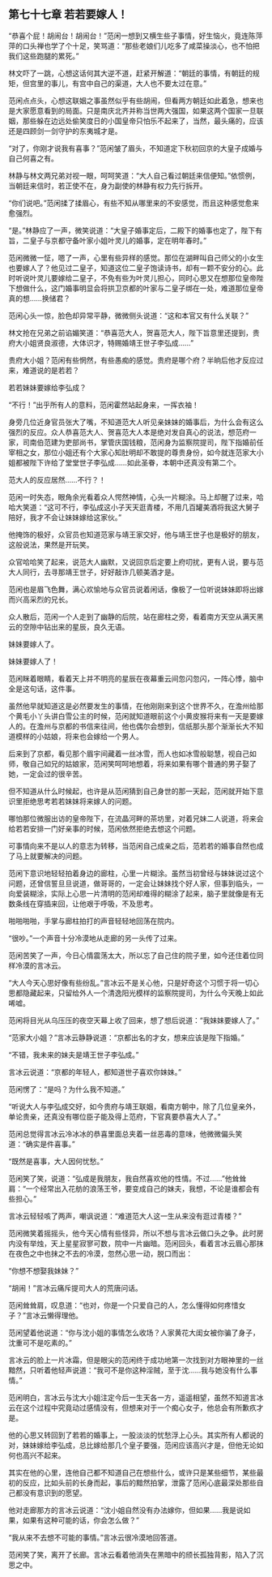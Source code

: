 ## 第七十七章 **若若要嫁人！**

“恭喜个屁！胡闹台！胡闹台！”范闲一想到又横生些子事情，好生恼火，竟连陈萍萍的口头禅也学了个十足，笑骂道：“那些老娘们儿吃多了咸菜操淡心，也不怕把我们这些跑腿的累死。”

林文吓了一跳，心想这话何其大逆不道，赶紧开解道：“朝廷的事情，有朝廷的规矩，但宫里的事儿，有宫中自己的渠道，大人也不要太过在意。”

范闲点点头，心想这联姻之事虽然似乎有些胡闹，但看两方朝廷如此着急，想来也是大家愿意看到的局面。只是南庆北齐并称当世两大强国，如果这两个国家一旦联姻，那些躲在边远处偷笑度日的小国皇帝只怕乐不起来了，当然，最头痛的，应该还是四顾剑一剑守护的东夷城才是。

“对了，你刚才说我有喜事？”范闲皱了眉头，不知道定下秋初回京的大皇子成婚与自己何喜之有。

林静与林文两兄弟对视一眼，呵呵笑道：“大人自己看过朝廷来信便知。”依惯例，当朝廷来信时，若正使不在，身为副使的林静有权力先行拆开。

“你们说吧。”范闲揉了揉眉心，有些不知从哪里来的不安感觉，而且这种感觉愈来愈强烈。

“是。”林静应了一声，微笑说道：“大皇子婚事定后，二殿下的婚事也定了，陛下有旨，二皇子与京都守备叶家小姐叶灵儿的婚事，定在明年春时。”

范闲微微一怔，嗯了一声，心里有些异样的感觉。那位在湖畔叫自己师父的小女生也要嫁人了？他见过二皇子，知道这位二皇子饱读诗书，却有一颗不安分的心。此时听说叶灵儿要嫁给二皇子，不免有些为叶灵儿担心，同时心思又在想那位皇帝陛下想做什么，这门婚事明显会将拱卫京都的叶家与二皇子绑在一处，难道那位皇帝真的想……换储君？

范闲心头一惊，脸色却异常平静，微微侧头说道：“这和本官又有什么关联？”

林文抢在兄弟之前谄媚笑道：“恭喜范大人，贺喜范大人，陛下旨意里还提到，贵府大小姐贤良淑德，大体识才，特赐婚靖王世子李弘成……”

贵府大小姐？范闲有些惘然，有些愚痴的感觉。贵府是哪个府？半晌后他才反应过来，难道说的是若若？

若若妹妹要嫁给李弘成？

“不行！”出乎所有人的意料，范闲霍然站起身来，一挥衣袖！

身旁几位近身官员张大了嘴，不知道范大人听见亲妹妹的婚事后，为什么会有这么强烈的反应。众人恭喜范大人、贺喜范大人本是绝对发自真心的说法，想范府一家，司南伯范建为吏部尚书，掌管庆国钱粮，范闲身为监察院提司，陛下指婚前任宰相之女，那位小姐还有个大家心知肚明却不敢提的尊贵身份，如今就连范家大小姐都被陛下许给了堂堂世子李弘成……如此圣眷，本朝中还真没有第二个。

范大人的反应居然……不行？！

范闲一时失态，眼角余光看着众人愕然神情，心头一片糊涂。马上却醒了过来，哈哈大笑道：“这可不行，李弘成这小子天天逛青楼，不用几百罐美酒将我这大舅子陪好，我才不会让妹妹嫁给这家伙。”

他掩饰的极好，众官员也知道范家与靖王家交好，他与靖王世子也是极好的朋友，这般说法，果然是开玩笑。

众官哈哈笑了起来，说范大人幽默，又说回京后定要上府叨扰，更有人说，要与范大人同行，去寻那靖王世子，好好敲诈几顿美酒才是。

范闲也是眉飞色舞，满心欢愉地与众官员说着闲话，像极了一位听说妹妹即将出嫁而兴高采烈的兄长。

众人散后，范闲一个人走到了幽静的后院，站在廊柱之旁，看着南方天空从满天黑云的空隙中钻出来的星辰，良久无语。

妹妹要嫁人了。

妹妹要嫁人了！

范闲眯着眼睛，看着天上并不明亮的星辰在夜幕重云间忽闪忽闪，一阵心悸，脑中全是这句话，这件事。

虽然他早就知道这是必然要发生的事情，在他刚刚来到这个世界不久，在澹州给那个黄毛小丫头讲白雪公主的时候，范闲就知道眼前这个小黄皮猴将来有一天是要嫁人的。在澹州与京都的书信来往间，他也偶尔会想到，信纸那头那个渐渐长大不知道模样的小姑娘，将来也会嫁给一个男人。

后来到了京都，看见那个眉宇间藏着一丝冰雪，而人也如冰雪般聪慧，视自己如师，敬自己如兄的姑娘家，范闲笑呵呵地想着，将来如果有哪个普通的男子娶了她，一定会过的很辛苦。

但不知道从什么时候起，也许是从范闲猜到自己身世的那一天起，范闲就开始下意识里拒绝思考若若妹妹将来嫁人的问题。

哪怕那位微服出访的皇帝陛下，在流晶河畔的茶坊里，对着兄妹二人说道，将来会给若若安排一门好亲事的时候，范闲依然拒绝去想这个问题。

可事情向来不是以人的意志为转移，当范闲自己成亲之后，范若若的婚事自然也成了马上就要解决的问题。

范闲下意识地轻轻拍着身边的廊柱，心里一片糊涂。虽然当初曾经与妹妹说过这个问题，还曾信誓旦旦说道，做哥哥的，一定会让妹妹找个好人家，但事到临头，一向爱装糊涂，实际上心思一片清明的范闲却难得的糊涂了起来，脑子里就像是有无数条线在穿插来回，让他艰于呼吸，不及思考。

啪啪啪啪，手掌与廊柱拍打的声音轻轻地回荡在院内。

“很吵。”一个声音十分冷漠地从走廊的另一头传了过来。

范闲苦笑了一声，今日心情震荡太大，所以忘了自己住的院子里，如今还住着位同样冷漠的言冰云。

“大人今天心思好像有些纷乱。”言冰云不是关心他，只是好奇这个习惯于将一切心思都隐藏起来，只留给外人一个清逸阳光模样的监察院提司，为什么今天晚上如此唏嘘。

范闲将目光从乌压压的夜空天幕上收了回来，想了想后说道：“我妹妹要嫁人了。”

“范家大小姐？”言冰云静静说道：“京都出名的才女，想来应该是陛下指婚。”

“不错，我未来的妹夫是靖王世子李弘成。”

言冰云说道：“京都的年轻人，都知道世子喜欢你妹妹。”

范闲愣了：“是吗？为什么我不知道。”

“听说大人与李弘成交好，如今贵府与靖王联姻，看南方朝中，除了几位皇亲外，单论贵亲，还真没有哪位臣子能及得上范府，下官真要恭喜大人了。”

范闲总觉得言冰云冷冰冰的恭喜里面总夹着一丝恶毒的意味，他微微偏头笑道：“确实是件喜事。”

“既然是喜事，大人因何忧愁。”

范闲笑了笑，说道：“弘成是我朋友，我自然喜欢他的性情。不过……”他耸耸肩：“一个经常出入花舫的浪荡王爷，要变成自己的妹夫，我想，不论是谁都会有些担心。”

言冰云轻轻咳了两声，嘲讽说道：“难道范大人这一生从来没有逛过青楼？”

范闲微笑着摇摇头，他今天心情有些怪异，所以不想与言冰云做口头之争。此时房内没有举烛，天上星星寂寥可数，院中一片幽暗。范闲回头，看着言冰云眉心那抹在夜色之中也抹之不去的冷漠，忽然心思一动，脱口而出：

“你想不想娶我妹妹？”

“胡闹！”言冰云痛斥提司大人的荒唐问话。

范闲耸耸肩，叹息道：“也对，你是一个只爱自己的人，怎么懂得如何疼惜女子？”言冰云懒得理他。

范闲望着他说道：“你与沈小姐的事情怎么收场？人家黄花大闺女被你骗了身子，沈重可不是吃素的。”

言冰云的脸上一片冰霜，但是眼尖的范闲终于成功地第一次找到对方眼神里的一丝黯然，只听着他轻声说道：“我可不是你这种淫贼，至于沈……我与她没有什么事情。”

范闲明白，言冰云与沈大小姐注定今后一生天各一方，遥遥相望，虽然不知道言冰云在这个过程中究竟动过感情没有，但想来对于一个痴心女子，他总会有所歉疚才是。

他的心思又转回到了若若的婚事上，一股淡淡的忧愁浮上心头。其实所有人都说的对，妹妹嫁给李弘成，总比嫁给那几个皇子要强，范闲应该高兴才是，但他无论如何也高兴不起来。

其实在他的心里，连他自己都不知道自己在想些什么，或许只是某些细节，某些最初的反应，比如头前的长身而起，事后的黯然拍掌，泄露了范闲心底最深处那些自己都没有意识到的愿望。

他对走廊那方的言冰云说道：“沈小姐自然没有办法嫁你，但如果……我是说如果，如果有这种可能的话，你会怎么做？”

“我从来不去想不可能的事情。”言冰云很冷漠地回答道。

范闲笑了笑，离开了长廊。言冰云看着他消失在黑暗中的颀长孤独背影，陷入了沉思之中。


